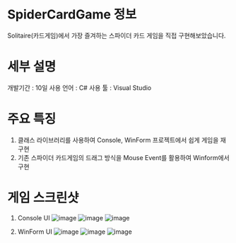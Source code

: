 # SpiderCardGame 정보
Solitaire(카드게임)에서 가장 즐겨하는 스파이더 카드 게임을 직접 구현해보았습니다.


# 세부 설명
개발기간 : 10일
사용 언어 : C#
사용 툴 : Visual Studio


# 주요 특징
1. 클래스 라이브러리를 사용하여 Console, WinForm 프로젝트에서 쉽게 게임을 재구현
2. 기존 스파이더 카드게임의 드래그 방식을 Mouse Event를 활용하여 Winform에서 구현


# 게임 스크린샷
1. Console UI
![image](https://user-images.githubusercontent.com/25303946/47334228-21dd8d00-d6c1-11e8-8b33-518bd7d265dd.png)
![image](https://user-images.githubusercontent.com/25303946/47336273-01660080-d6ca-11e8-8522-8549b2af8e98.png)
![image](https://user-images.githubusercontent.com/25303946/47336283-0b87ff00-d6ca-11e8-8bd7-7d06551b6d41.png)

2. WinForm UI
![image](https://user-images.githubusercontent.com/25303946/47336306-2195bf80-d6ca-11e8-9676-37afddf39f3b.png)
![image](https://user-images.githubusercontent.com/25303946/47336315-29edfa80-d6ca-11e8-9007-df27e8f8fa51.png)
![image](https://user-images.githubusercontent.com/25303946/47336325-32463580-d6ca-11e8-8d69-f9170c650e74.png)
